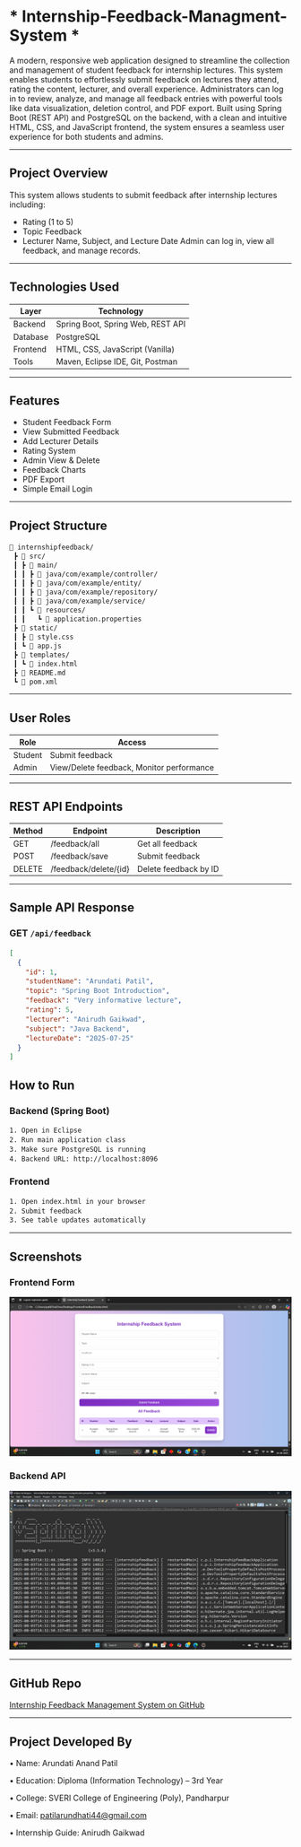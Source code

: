 #  * Internship-Feedback-Managment-System *

A modern, responsive web application designed to streamline the collection and management of student feedback for internship lectures. This system enables students to effortlessly submit feedback on lectures they attend, rating the content, lecturer, and overall experience. Administrators can log in to review, analyze, and manage all feedback entries with powerful tools like data visualization, deletion control, and PDF export. Built using Spring Boot (REST API) and PostgreSQL on the backend, with a clean and intuitive HTML, CSS, and JavaScript frontend, the system ensures a seamless user experience for both students and admins.

---

## Project Overview

This system allows students to submit feedback after internship lectures including:
- Rating (1 to 5)
- Topic Feedback
- Lecturer Name, Subject, and Lecture Date
Admin can log in, view all feedback, and manage records.


---

##  Technologies Used

| Layer        | Technology                      |
|--------------|----------------------------------|
| Backend      | Spring Boot, Spring Web, REST API |
| Database     | PostgreSQL                       |
| Frontend     | HTML, CSS, JavaScript (Vanilla)  |
| Tools        | Maven, Eclipse IDE, Git, Postman |

---

##  Features

- Student Feedback Form  
- View Submitted Feedback  
- Add Lecturer Details  
- Rating System  
- Admin View & Delete  
- Feedback Charts  
- PDF Export  
- Simple Email Login


---

##  Project Structure

```
📁 internshipfeedback/
 ┣ 📁 src/
 ┃ ┣ 📁 main/
 ┃ ┃ ┣ 📁 java/com/example/controller/
 ┃ ┃ ┣ 📁 java/com/example/entity/
 ┃ ┃ ┣ 📁 java/com/example/repository/
 ┃ ┃ ┣ 📁 java/com/example/service/
 ┃ ┃ ┗ 📁 resources/
 ┃ ┃   ┗ 📄 application.properties
 ┣ 📁 static/
 ┃ ┣ 📄 style.css
 ┃ ┗ 📄 app.js
 ┣ 📁 templates/
 ┃ ┗ 📄 index.html
 ┣ 📄 README.md
 ┗ 📄 pom.xml
```

---

##  User Roles

| Role    | Access                                      |
|---------|---------------------------------------------|
| Student | Submit feedback                             |
| Admin   | View/Delete feedback, Monitor performance   |

---

##  REST API Endpoints

| Method | Endpoint                | Description            |
|--------|-------------------------|------------------------|
| GET    | /feedback/all           | Get all feedback       |
| POST   | /feedback/save          | Submit feedback        |
| DELETE | /feedback/delete/{id}   | Delete feedback by ID  |

---

##  Sample API Response

### GET `/api/feedback`
```json
[
  {
    "id": 1,
    "studentName": "Arundati Patil",
    "topic": "Spring Boot Introduction",
    "feedback": "Very informative lecture",
    "rating": 5,
    "lecturer": "Anirudh Gaikwad",
    "subject": "Java Backend",
    "lectureDate": "2025-07-25"
  }
]

```

##  How to Run

### Backend (Spring Boot)

```bash
1. Open in Eclipse
2. Run main application class
3. Make sure PostgreSQL is running
4. Backend URL: http://localhost:8096
```

### Frontend

```bash
1. Open index.html in your browser
2. Submit feedback
3. See table updates automatically
```

---

## Screenshots

### Frontend Form  
![Frontend Form](frontend-form.png.png)

### Backend API  
![Backend API](Backend.png.png)

---


##  GitHub Repo

 [Internship Feedback Management System on GitHub](https://github.com/patilarundhati44/Internship-Feedback-Managment-System-)


---

## Project Developed By

  •  Name: Arundati Anand Patil  
  
  •  Education: Diploma (Information Technology) – 3rd Year  

  •  College: SVERI College of Engineering (Poly), Pandharpur  

  •  Email: patilarundhati44@gmail.com  

  •  Internship Guide: Anirudh Gaikwad







